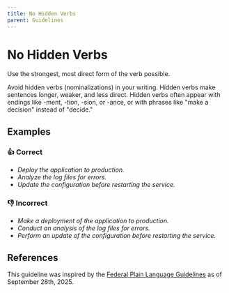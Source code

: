 ```yaml
---
title: No Hidden Verbs
parent: Guidelines
---
```


# No Hidden Verbs

Use the strongest, most direct form of the verb possible.

Avoid hidden verbs (nominalizations) in your writing.
Hidden verbs make sentences longer, weaker, and less direct.
Hidden verbs often appear with endings like -ment, -tion, -sion, or -ance, or with phrases like "make a decision" instead of "decide."

## Examples

### 👍 Correct

* *Deploy the application to production.*
* *Analyze the log files for errors.*
* *Update the configuration before restarting the service.*

### 👎 Incorrect

* *Make a deployment of the application to production.*
* *Conduct an analysis of the log files for errors.*
* *Perform an update of the configuration before restarting the service.*

## References

This guideline was inspired by the [Federal Plain Language Guidelines](https://www.plainlanguage.gov/guidelines/words/avoid-hidden-verbs/) as of September 28th, 2025.
